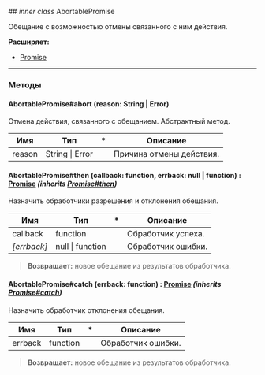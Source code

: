 ##<a name="AbortablePromise"></a> *inner* *class* AbortablePromise

Обещание с возможностью отмены связанного с ним действия.

**Расширяет:**

  - [Promise](Promise.md#Promise)

----

### Методы

#### <a name="AbortablePromise..abort"></a> AbortablePromise#abort (reason: String \| Error)  

Отмена действия, связанного с обещанием. Абстрактный метод.

| Имя | Тип | * | Описание |
| --- | --- | --- | --- |
| reason | String \| Error |  | Причина отмены действия. |

#### <a name="AbortablePromise..then"></a> AbortablePromise#then (callback: function, errback: null \| function) : [Promise](Promise.md#Promise) *(inherits [Promise#then](Promise.md#Promise..then))*

Назначить обработчики разрешения и отклонения обещания.

| Имя | Тип | * | Описание |
| --- | --- | --- | --- |
| callback | function |  | Обработчик успеха. |
| *\[errback\]* | null \| function |  | Обработчик ошибки. |

> **Возвращает:** новое обещание из результатов обработчика.

#### <a name="AbortablePromise..catch"></a> AbortablePromise#catch (errback: function) : [Promise](Promise.md#Promise) *(inherits [Promise#catch](Promise.md#Promise..catch))*

Назначить обработчик отклонения обещания.

| Имя | Тип | * | Описание |
| --- | --- | --- | --- |
| errback | function |  | Обработчик ошибки. |

> **Возвращает:** новое обещание из результатов обработчика.

